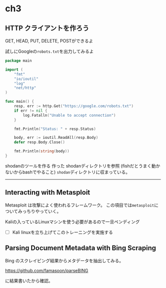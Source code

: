 ch3
===

## HTTP クライアントを作ろう
GET, HEAD, PUT, DELETE, POSTができるよ

試しにGoogleの`robots.txt`を出力してみるよ

```go
package main

import (
	"fmt"
	"io/ioutil"
	"log"
	"net/http"
)

func main() {
	resp, err := http.Get("https://google.com/robots.txt")
	if err != nil {
		log.Fatalln("Unable to accept connection")
	}

	fmt.Println("Status: " + resp.Status)

	body, err := ioutil.ReadAll(resp.Body)
	defer resp.Body.Close()

	fmt.Println(string(body))
}

```

shodanのツールを作る
作った
shodanディレクトリを参照
(fishだとうまく動かないからbashでやること)
`shodan`ディレクトリに収まっている。

---

## Interacting with Metasploit
Metasploit は攻撃によく使われるフレームワーク。
この項目では`metasploit`についてみっちりやっていく。

Kaliの入っているLinuxマシンを使う必要があるので一旦ペンディング
* [ ] Kali linuxを立ち上げてこのトレーニングを実施する

## Parsing Document Metadata with Bing Scraping
Bing のスクレイピング結果からメタデータを抽出してみる。

https://github.com/famasoon/parseBING

に結果書いたから確認。

